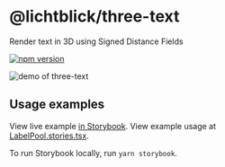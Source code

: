 # @lichtblick/three-text

Render text in 3D using Signed Distance Fields

[![npm version](https://img.shields.io/npm/v/@lichtblick/three-text.svg)](https://www.npmjs.com/package/@lichtblick/three-text)

![demo of three-text](https://user-images.githubusercontent.com/14237/185552879-3301a9d0-d749-4b48-8fcd-ddfd8d0871f3.gif)

## Usage examples

View live example [in Storybook](https://main--62ff21ad11a55228f80a9365.chromatic.com/?path=/story/labelpool--basic). View example usage at [LabelPool.stories.tsx](./src/LabelPool.stories.tsx).

To run Storybook locally, run `yarn storybook`.

